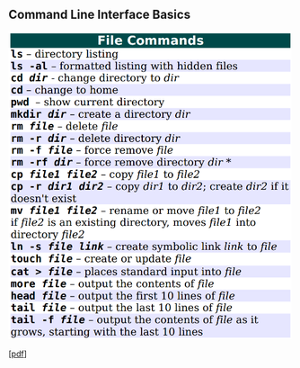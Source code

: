 ## Command Line Interface Basics

![linux file commands](assets/images/file-commands.png)

[[pdf](linux-command-reference-fosswire.pdf)]
